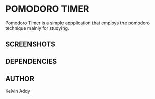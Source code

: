 # **POMODORO TIMER**
Pomodoro Timer is a simple appplication that employs the pomodoro technique mainly for studying.

## SCREENSHOTS

## DEPENDENCIES

## AUTHOR
Kelvin Addy
